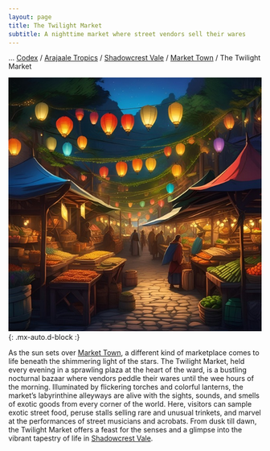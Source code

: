 ```yaml
---
layout: page
title: The Twilight Market
subtitle: A nighttime market where street vendors sell their wares
---
```

<span class="breadcrumbs" markdown="1">... [Codex](/codex) / [Arajaale Tropics](/codex/regions/arajaale-tropics) / [Shadowcrest Vale](/codex/regions/shadowcrest-vale) / [Market Town](/codex/regions/market-town) / The Twilight Market</span>

![The Twilight Market](/assets/img/regions/twilight-market.jpeg){: .mx-auto.d-block :}

As the sun sets over [Market Town](/codex/regions/market-town), a different kind of marketplace comes to life beneath the shimmering light of the stars. The Twilight Market, held every evening in a sprawling plaza at the heart of the ward, is a bustling nocturnal bazaar where vendors peddle their wares until the wee hours of the morning. Illuminated by flickering torches and colorful lanterns, the market’s labyrinthine alleyways are alive with the sights, sounds, and smells of exotic goods from every corner of the world. Here, visitors can sample exotic street food, peruse stalls selling rare and unusual trinkets, and marvel at the performances of street musicians and acrobats. From dusk till dawn, the Twilight Market offers a feast for the senses and a glimpse into the vibrant tapestry of life in [Shadowcrest Vale](/codex/regions/shadowcrest-vale).